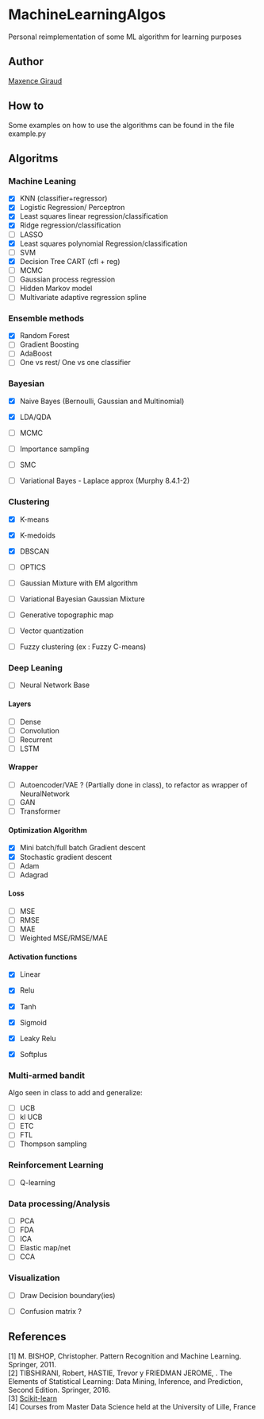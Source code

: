 # MachineLearningAlgos
Personal reimplementation of some ML algorithm for learning purposes

## Author
[Maxence Giraud](https://github.com/MaxenceGiraud/)

## How to
Some examples on how to use the algorithms can be found in the file example.py

## Algoritms

### Machine Leaning
- [x] KNN (classifier+regressor)
- [x] Logistic Regression/ Perceptron
- [x] Least squares linear regression/classification
- [x] Ridge regression/classification
- [ ] LASSO
- [x] Least squares polynomial Regression/classification
- [ ] SVM
- [x] Decision Tree CART (cfl + reg)
- [ ] MCMC
- [ ] Gaussian process regression
- [ ] Hidden Markov model
- [ ] Multivariate adaptive regression spline

### Ensemble methods
- [x] Random Forest
- [ ] Gradient Boosting
- [ ] AdaBoost
- [ ] One vs rest/ One vs one classifier 
  
### Bayesian
- [x] Naive Bayes (Bernoulli, Gaussian and Multinomial)
- [x] LDA/QDA
- [ ] MCMC
- [ ] Importance sampling
- [ ] SMC
- [ ] Variational Bayes - Laplace approx (Murphy 8.4.1-2)


### Clustering
- [x] K-means
- [x] K-medoids
- [x] DBSCAN
- [ ] OPTICS
- [ ] Gaussian Mixture with EM algorithm
- [ ] Variational Bayesian Gaussian Mixture
- [ ] Generative topographic map
- [ ] Vector quantization
- [ ] Fuzzy clustering (ex : Fuzzy C-means)
  

### Deep Leaning
- [ ] Neural Network Base

#### Layers
- [ ] Dense 
- [ ] Convolution
- [ ] Recurrent
- [ ] LSTM

#### Wrapper
- [ ] Autoencoder/VAE ? (Partially done in class), to refactor as wrapper of NeuralNetwork
- [ ] GAN 
- [ ] Transformer 
  
#### Optimization Algorithm
- [x] Mini batch/full batch Gradient descent
- [x] Stochastic gradient descent
- [ ] Adam
- [ ] Adagrad

#### Loss
- [ ] MSE
- [ ] RMSE
- [ ] MAE
- [ ] Weighted MSE/RMSE/MAE
  
#### Activation functions
- [x] Linear
- [x] Relu
- [x] Tanh
- [x] Sigmoid
- [x] Leaky Relu
- [x] Softplus


### Multi-armed bandit
Algo seen in class to add and generalize:   
- [ ] UCB
- [ ] kl UCB
- [ ] ETC 
- [ ] FTL
- [ ] Thompson sampling

### Reinforcement Learning 
- [ ] Q-learning
  
### Data processing/Analysis
- [ ] PCA
- [ ] FDA
- [ ] ICA
- [ ] Elastic map/net
- [ ] CCA

### Visualization
- [ ] Draw Decision boundary(ies)
- [ ] Confusion matrix ?


## References


[1] M. BISHOP, Christopher. Pattern Recognition and Machine Learning. Springer, 2011.   
[2] TIBSHIRANI, Robert, HASTIE, Trevor y FRIEDMAN JEROME, . The Elements of Statistical Learning: Data Mining, Inference, and Prediction, Second Edition. Springer, 2016.   
[3] [Scikit-learn](https://scikit-learn.org)   
[4] Courses from Master Data Science held at the University of Lille, France